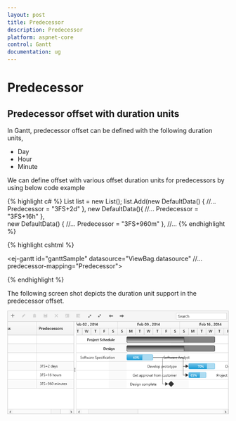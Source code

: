 ```yaml
---
layout: post
title: Predecessor
description: Predecessor
platform: aspnet-core
control: Gantt
documentation: ug
---
```


# Predecessor

## Predecessor offset with duration units

In Gantt, predecessor offset can be defined with the following duration units, 

* Day
* Hour
* Minute

We can define offset with various offset duration units for predecessors by using below code example

{% highlight c# %}
List<DefaultData> list = new List<DefaultData>();
    list.Add(new DefaultData() {
            //...
            Predecessor = "3FS+2d" 
        },
        new DefaultData(){
            //...
            Predecessor = "3FS+16h"
        },  
        new DefaultData()
        {
            //...
            Predecessor = "3FS+960m"
        },
        //...
{% endhighlight %}

{% highlight cshtml %}

<ej-gantt id="ganttSample" datasource="ViewBag.datasource"
    //...
    predecessor-mapping="Predecessor">
</ejGantt> 

{% endhighlight %}

The following screen shot depicts the duration unit support in the predecessor offset.

![](Predecessor_images/Predecessor_img1.png)


